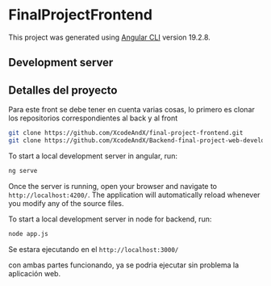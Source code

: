 # FinalProjectFrontend

This project was generated using [Angular CLI](https://github.com/angular/angular-cli) version 19.2.8.

## Development server



## Detalles del proyecto

Para este front se debe tener en cuenta varias cosas, lo primero es clonar los repositorios correspondientes al back y al front

```bash
git clone https://github.com/XcodeAndX/final-project-frontend.git
git clone https://github.com/XcodeAndX/Backend-final-project-web-development.git

```

To start a local development server in angular, run:

```bash
ng serve
```
Once the server is running, open your browser and navigate to `http://localhost:4200/`. The application will automatically reload whenever you modify any of the source files.

To start a local development server in node for backend, run:

``` bash
node app.js
```
Se estara ejecutando en el `http://localhost:3000/`

con ambas partes funcionando, ya se podria ejecutar sin problema la aplicación web.
